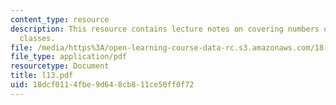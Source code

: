 ```yaml
---
content_type: resource
description: This resource contains lecture notes on covering numbers of the VC subgraph
  classes.
file: /media/https%3A/open-learning-course-data-rc.s3.amazonaws.com/18-465-topics-in-statistics-statistical-learning-theory-spring-2007/18dcf0114fbe9d648cb811ce50ff0f72_l13.pdf
file_type: application/pdf
resourcetype: Document
title: l13.pdf
uid: 18dcf011-4fbe-9d64-8cb8-11ce50ff0f72
---
```

